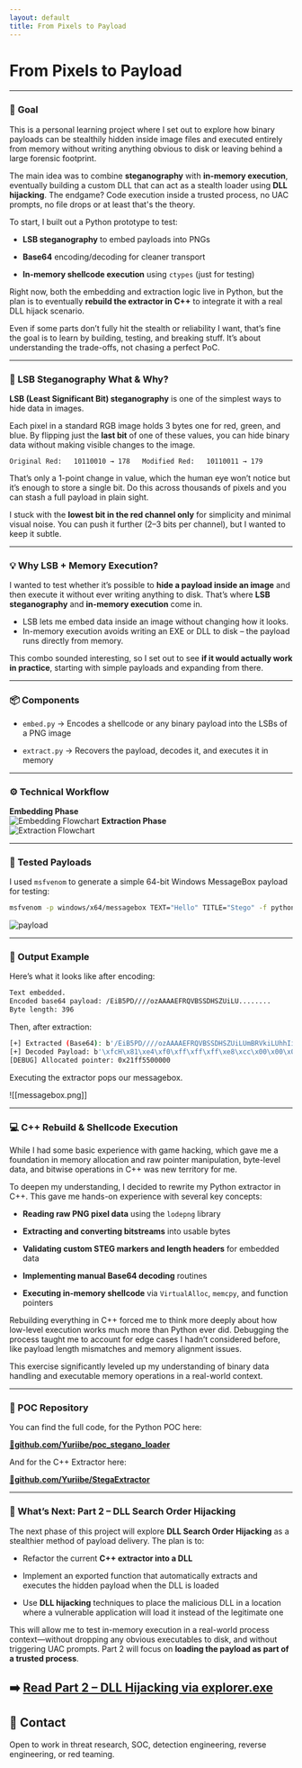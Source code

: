 ```yaml
---
layout: default
title: From Pixels to Payload
---
```


# **From Pixels to Payload**

---
### 🎯 **Goal**

This is a personal learning project where I set out to explore how binary payloads can be stealthily hidden inside image files and executed entirely from memory without writing anything obvious to disk or leaving behind a large forensic footprint.

The main idea was to combine **steganography** with **in-memory execution**, eventually building a custom DLL that can act as a stealth loader using **DLL hijacking**. The endgame? Code execution inside a trusted process, no UAC prompts, no file drops or at least that's the theory.

To start, I built out a Python prototype to test:

- **LSB steganography** to embed payloads into PNGs

- **Base64** encoding/decoding for cleaner transport

- **In-memory shellcode execution** using `ctypes` (just for testing)


Right now, both the embedding and extraction logic live in Python, but the plan is to eventually **rebuild the extractor in C++** to integrate it with a real DLL hijack scenario.

Even if some parts don’t fully hit the stealth or reliability I want, that’s fine  the goal is to learn by building, testing, and breaking stuff. It’s about understanding the trade-offs, not chasing a perfect PoC.

---
###  🧊 LSB Steganography What & Why?

**LSB (Least Significant Bit) steganography** is one of the simplest ways to hide data in images.

Each pixel in a standard RGB image holds 3 bytes one for red, green, and blue. By flipping just the **last bit** of one of these values, you can hide binary data without making visible changes to the image.

`Original Red:   10110010 → 178   Modified Red:   10110011 → 179`  

That’s only a 1-point change in value, which the human eye won’t notice  but it’s enough to store a single bit. Do this across thousands of pixels and you can stash a full payload in plain sight.

I stuck with the **lowest bit in the red channel only** for simplicity and minimal visual noise. You can push it further (2–3 bits per channel), but I wanted to keep it subtle.

---
### 💡 Why LSB + Memory Execution?

I wanted to test whether it’s possible to **hide a payload inside an image** and then execute it without ever writing anything to disk. That’s where **LSB steganography** and **in-memory execution** come in.

- LSB lets me embed data inside an image without changing how it looks.
- In-memory execution avoids writing an EXE or DLL to disk – the payload runs directly from memory.

This combo sounded interesting, so I set out to see **if it would actually work in practice**, starting with simple payloads and expanding from there.


---
### 📦 Components

- `embed.py` → Encodes a shellcode or any binary payload into the LSBs of a PNG image
    
- `extract.py` → Recovers the payload, decodes it, and executes it in memory

---
### ⚙️ Technical Workflow

**Embedding Phase**  
![Embedding Flowchart](./images/flowChartEmbed.drawio.png)
**Extraction Phase**  
![Extraction Flowchart](./images/extract.drawio.png)

---
### 🔐 Tested Payloads

I used `msfvenom` to generate a simple 64-bit Windows MessageBox payload for testing:

``` bash
msfvenom -p windows/x64/messagebox TEXT="Hello" TITLE="Stego" -f python
```

![payload](./images/msfvenom_textbox.png)

---
### 🧪 Output Example

Here’s what it looks like after encoding:

```bash
Text embedded.
Encoded base64 payload: /EiB5PD////ozAAAAEFRQVBSSDHSZUiLU........
Byte length: 396
```

Then, after extraction:

```bash
[+] Extracted (Base64): b'/EiB5PD////ozAAAAEFRQVBSSDHSZUiLUmBRVkiLUhhIi1IgTTHJSA.......'
[+] Decoded Payload: b'\xfcH\x81\xe4\xf0\xff\xff\xff\xe8\xcc\x00\x00\x00AQAPRH1\xd2eH\x8bR`QVH\x8bR\x18H\x8bR M1\xc9H\x0f\xb7JJH\x8brPH1\xc0\xac<a|\x02, A\xc1\xc9\rA\x01\xc1\xe2\xedRH\x8bR \x8bB<H\x01\xd0f\x81x\x18\x0b\x02AQ\x0f\x85r\x00\x00\x00\x8b\x80\x88\...........'
[DEBUG] Allocated pointer: 0x21ff5500000
```

Executing the extractor pops our messagebox.

![[messagebox.png]]


---
### 💻 C++ Rebuild & Shellcode Execution

While I had some basic experience with game hacking, which gave me a foundation in memory allocation and raw pointer manipulation, byte-level data, and bitwise operations in C++ was new territory for me.

To deepen my understanding, I decided to rewrite my Python extractor in C++. This gave me hands-on experience with several key concepts:

- **Reading raw PNG pixel data** using the `lodepng` library
    
- **Extracting and converting bitstreams** into usable bytes
    
- **Validating custom STEG markers and length headers** for embedded data
    
- **Implementing manual Base64 decoding** routines
    
- **Executing in-memory shellcode** via `VirtualAlloc`, `memcpy`, and function pointers
    

Rebuilding everything in C++ forced me to think more deeply about how low-level execution works much more than Python ever did. Debugging the process taught me to account for edge cases I hadn’t considered before, like payload length mismatches and memory alignment issues.

This exercise significantly leveled up my understanding of binary data handling and executable memory operations in a real-world context.

---
### 🔗 POC Repository

You can find the full code, for the Python POC here:  

[**📂github.com/Yuriibe/poc_stegano_loader**](https://github.com/Yuriibe/poc_stegano_loader)


And for the C++ Extractor here:

[**📂github.com/Yuriibe/StegaExtractor**](https://github.com/Yuriibe/StegaExtractor)

---
### 🚧 What’s Next: Part 2 – DLL Search Order Hijacking

The next phase of this project will explore **DLL Search Order Hijacking** as a stealthier method of payload delivery. The plan is to:

- Refactor the current **C++ extractor into a DLL**
    
- Implement an exported function that automatically extracts and executes the hidden payload when the DLL is loaded
    
- Use **DLL hijacking** techniques to place the malicious DLL in a location where a vulnerable application will load it instead of the legitimate one
    

This will allow me to test in-memory execution in a real-world process context—without dropping any obvious executables to disk, and without triggering UAC prompts. Part 2 will focus on **loading the payload as part of a trusted process**.

➡️ [Read Part 2 – DLL Hijacking via explorer.exe](Part2)
---
## 📩 Contact

Open to work in threat research, SOC, detection engineering, reverse engineering, or red teaming.
